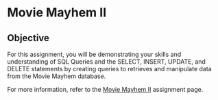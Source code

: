 # Movie Mayhem II

## Objective
For this assignment, you will be demonstrating your skills and understanding of SQL Queries and the SELECT, INSERT, UPDATE, and DELETE statements by creating queries to retrieves and manipulate data from the Movie Mayhem database.

For more information, refer to the [Movie Mayhem II](https://imdac.github.io/mtm6405/labs/movie-mayhem-ii.html) assignment page.
